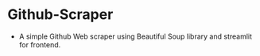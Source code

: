 # Github-Scraper
- A simple Github Web scraper using Beautiful Soup library and streamlit for frontend.
